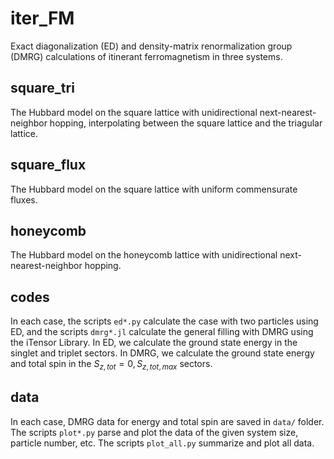 # iter_FM
Exact diagonalization (ED) and density-matrix renormalization group (DMRG) calculations of itinerant ferromagnetism in three systems.

## square_tri
The Hubbard model on the square lattice with unidirectional next-nearest-neighbor hopping, interpolating between the square lattice and the triagular lattice.

## square_flux
The Hubbard model on the square lattice with uniform commensurate fluxes.

## honeycomb
The Hubbard model on the honeycomb lattice with unidirectional next-nearest-neighbor hopping.

## codes 
In each case, the scripts `ed*.py` calculate the case with two particles using ED, and the scripts `dmrg*.jl` calculate the general filling with DMRG using the iTensor Library.
In ED, we calculate the ground state energy in the singlet and triplet sectors. In DMRG, we calculate the ground state energy and total spin in the $S_{z,tot}=0, S_{z,tot,max}$ sectors.

## data
In each case, DMRG data for energy and total spin are saved in `data/` folder.
The scripts `plot*.py` parse and plot the data of the given system size, particle number, etc. The scripts `plot_all.py` summarize and plot all data.
